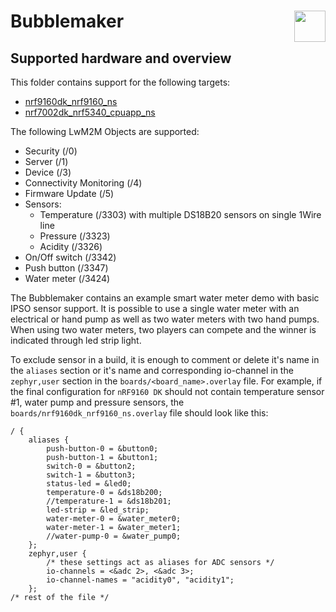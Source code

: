 # Bubblemaker [<img align="right" height="50px" src="https://avsystem.github.io/Anjay-doc/_images/avsystem_logo.png">](http://www.avsystem.com/)

## Supported hardware and overview
This folder contains support for the following targets:
 - [nrf9160dk_nrf9160_ns](https://developer.nordicsemi.com/nRF_Connect_SDK/doc/latest/nrf/ug_nrf9160.html)
 - [nrf7002dk_nrf5340_cpuapp_ns](https://developer.nordicsemi.com/nRF_Connect_SDK/doc/latest/nrf/device_guides/working_with_nrf/nrf70/gs.html)

 The following LwM2M Objects are supported:
 - Security (/0)
 - Server (/1)
 - Device (/3)
 - Connectivity Monitoring (/4)
 - Firmware Update (/5)
 - Sensors:
   - Temperature (/3303) with multiple DS18B20 sensors on single 1Wire line
   - Pressure (/3323)
   - Acidity (/3326)
 - On/Off switch (/3342)
 - Push button (/3347)
 - Water meter (/3424)

The Bubblemaker contains an example smart water meter demo with basic IPSO
sensor support. It is possible to use a single water meter with an electrical or
hand pump as well as two water meters with two hand pumps. When using two water
meters, two players can compete and the winner is indicated through led strip
light.

To exclude sensor in a build, it is enough to comment or delete it's name in
the `aliases` section or it's name and corresponding io-channel in the
`zephyr,user` section in the `boards/<board_name>.overlay` file. For example,
if the final configuration for `nRF9160 DK` should not contain temperature
sensor #1, water pump and pressure sensors, the
`boards/nrf9160dk_nrf9160_ns.overlay` file should look like this:
```
/ {
    aliases {
        push-button-0 = &button0;
        push-button-1 = &button1;
        switch-0 = &button2;
        switch-1 = &button3;
        status-led = &led0;
        temperature-0 = &ds18b200;
        //temperature-1 = &ds18b201;
        led-strip = &led_strip;
        water-meter-0 = &water_meter0;
        water-meter-1 = &water_meter1;
        //water-pump-0 = &water_pump0;
    };
    zephyr,user {
        /* these settings act as aliases for ADC sensors */
        io-channels = <&adc 2>, <&adc 3>;
        io-channel-names = "acidity0", "acidity1";
    };
/* rest of the file */
```
